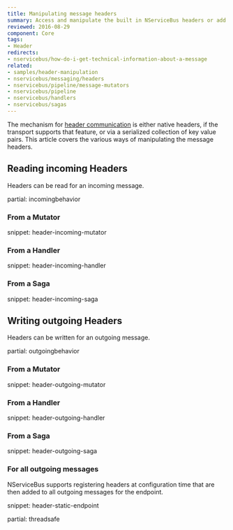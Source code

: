 ```yaml
---
title: Manipulating message headers
summary: Access and manipulate the built in NServiceBus headers or add custom headers.
reviewed: 2016-08-29
component: Core
tags:
- Header
redirects:
- nservicebus/how-do-i-get-technical-information-about-a-message
related:
- samples/header-manipulation
- nservicebus/messaging/headers
- nservicebus/pipeline/message-mutators
- nservicebus/pipeline
- nservicebus/handlers
- nservicebus/sagas
---
```


The mechanism for [header communication](/nservicebus/messaging/headers.md) is either native headers, if the transport supports that feature, or via a serialized collection of key value pairs. This article covers the various ways of manipulating the message headers.


## Reading incoming Headers

Headers can be read for an incoming message.


partial: incomingbehavior


### From a Mutator

snippet: header-incoming-mutator


### From a Handler

snippet: header-incoming-handler


### From a Saga

snippet: header-incoming-saga


## Writing outgoing Headers

Headers can be written for an outgoing message.


partial: outgoingbehavior


### From a Mutator

snippet: header-outgoing-mutator


### From a Handler

snippet: header-outgoing-handler


### From a Saga

snippet: header-outgoing-saga


### For all outgoing messages

NServiceBus supports registering headers at configuration time that are then added to all outgoing messages for the endpoint.

snippet: header-static-endpoint

partial: threadsafe

